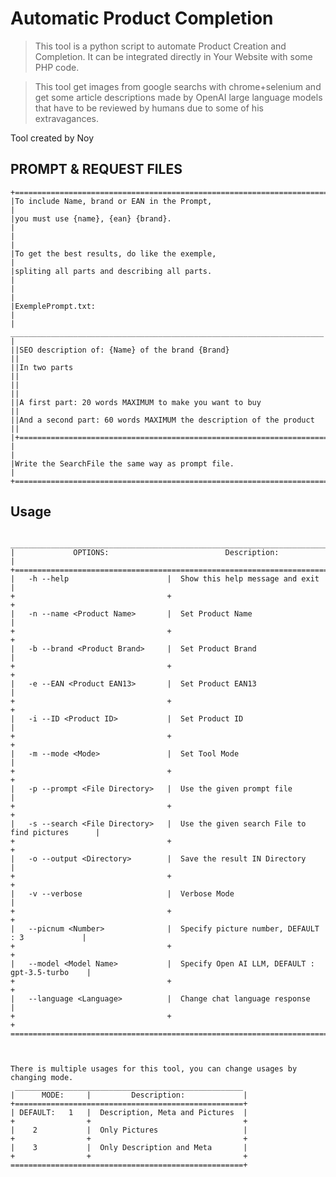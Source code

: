 

# Automatic Product Completion


>This tool is a python script to automate Product Creation and Completion.
It can be integrated directly in Your Website with some PHP code.

>This tool get images from google searchs with chrome+selenium and get some article descriptions made by OpenAI large language models that have to be reviewed by humans due to some of his extravagances.

Tool created by Noy   


## PROMPT & REQUEST FILES
    +========================================================================+
    |To include Name, brand or EAN in the Prompt,                            |
    |you must use {name}, {ean} {brand}.                                     |
    |                                                                        |
    |To get the best results, do like the exemple,                           |
    |spliting all parts and describing all parts.                            |
    |                                                                        |
    |ExemplePrompt.txt:                                                      |
    | ______________________________________________________________________ |
    ||SEO description of: {Name} of the brand {Brand}                       ||
    ||In two parts                                                          ||
    ||                                                                      ||
    ||A first part: 20 words MAXIMUM to make you want to buy                ||
    ||And a second part: 60 words MAXIMUM the description of the product    ||
    |+======================================================================+|
    |                                                                        |
    |Write the SearchFile the same way as prompt file.                       |
    +========================================================================+

## Usage

     _____________________________________________________________________________________
    |             OPTIONS:                          Description:                          |
    +=====================================================================================+
    |   -h --help                      |  Show this help message and exit                 |
    +                                  +                                                  +
    |   -n --name <Product Name>       |  Set Product Name                                |
    +                                  +                                                  +
    |   -b --brand <Product Brand>     |  Set Product Brand                               |
    +                                  +                                                  +
    |   -e --EAN <Product EAN13>       |  Set Product EAN13                               |
    +                                  +                                                  +
    |   -i --ID <Product ID>           |  Set Product ID                                  |
    +                                  +                                                  +
    |   -m --mode <Mode>               |  Set Tool Mode                                   |
    +                                  +                                                  +
    |   -p --prompt <File Directory>   |  Use the given prompt file                       |
    +                                  +                                                  +
    |   -s --search <File Directory>   |  Use the given search File to find pictures      |
    +                                  +                                                  +
    |   -o --output <Directory>        |  Save the result IN Directory                    |
    +                                  +                                                  +
    |   -v --verbose                   |  Verbose Mode                                    |
    +                                  +                                                  +
    |   --picnum <Number>              |  Specify picture number, DEFAULT : 3             |
    +                                  +                                                  +
    |   --model <Model Name>           |  Specify Open AI LLM, DEFAULT : gpt-3.5-turbo    |
    +                                  +                                                  +
    |   --language <Language>          |  Change chat language response                   |
    +                                  +                                                  +
    ======================================================================================+



    There is multiple usages for this tool, you can change usages by changing mode.
     ___________________________________________________
    |      MODE:     |         Description:             |
    +===================================================+
    | DEFAULT:   1   |  Description, Meta and Pictures  |
    +                +                                  +
    |    2           |  Only Pictures                   | 
    +                +                                  +
    |    3           |  Only Description and Meta       |
    +                +                                  +
    ====================================================+